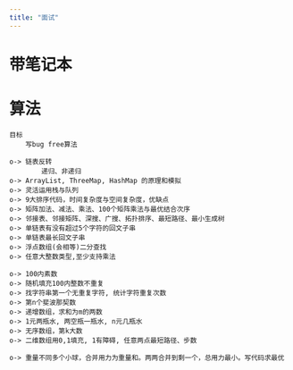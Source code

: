 ```yaml
---
title: "面试"
---
```


# 带笔记本
# 算法
    目标
        写bug free算法

    o-> 链表反转
            递归、非递归
    o-> ArrayList, ThreeMap, HashMap 的原理和模拟
    o-> 灵活运用栈与队列
    o-> 9大排序代码，时间复杂度与空间复杂度，优缺点
    o-> 矩阵加法、减法、乘法、100个矩阵乘法与最优结合次序
    o-> 邻接表、邻接矩阵、深搜、广搜、拓扑排序、最短路径、最小生成树
    o-> 单链表有没有超过5个字符的回文子串
    o-> 单链表最长回文子串
    o-> 浮点数组(会相等)二分查找
    o-> 任意大整数类型,至少支持乘法

    o-> 100内素数
    o-> 随机填充100内整数不重复
    o-> 找字符串第一个无重复字符, 统计字符重复次数
    o-> 第n个斐波那契数
    o-> 递增数组，求和为m的两数
    o-> 1元两瓶水, 两空瓶一瓶水, n元几瓶水
    o-> 无序数组，第k大数
    o-> 二维数组用0,1填充, 1有障碍, 任意两点最短路径、步数

    o-> 重量不同多个小球，合并用力为重量和。两两合并到剩一个，总用力最小。写代码求最优